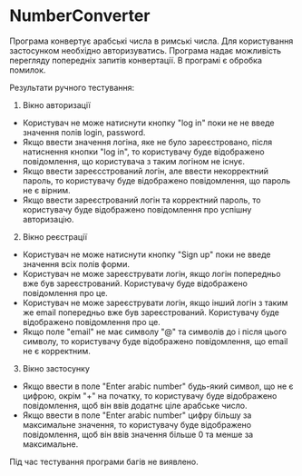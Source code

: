 # NumberConverter
Програма конвертує арабські числа в римські числа.
Для користування застосунком необхідно авторизуватись. Програма надає можливість перегляду попередніх запитів конвертації.
В програмі є обробка помилок. 

Результати ручного тестування:
1. Вікно авторизації
* Користувач не може натиснути кнопку "log in" поки не не введе значення полів login, password.
* Якщо ввести значення логіна, яке не було зареєстровано, після натиснення кнопки "log in", то користувачу буде відображено повідомлення, що користувача з таким логіном не існує.
* Якщо ввести зареєсстрований логін, але ввести некорректний пароль, то користувачу буде відображено повідомлення, що пароль не є вірним.
* Якщо ввести зареєстрований логін та корректний пароль, то користувачу буде відображено повідомлення про успішну авторизацію.
2. Вікно реєстрації
* Користувач не може натиснути кнопку "Sign up" поки не введе значення всіх полів форми.
* Користувач не може зареєструвати логін, якщо логін попередньо вже був зареєстрований. Користувачу буде відображено повідомлення про це.
* Користувач не може зареєструвати логін, якщо інший логін з таким же email попередньо вже був зареєстрований. Користувачу буде відображено повідомлення про це.
* Якщо поле "email" не має символу "@" та символів до і після цього символу, то користувачу буде відображено повідомлення, що email не є корректним.
3. Вікно застосунку
* Якщо ввести в поле "Enter arabic number" будь-який символ, що не є цифрою, окрім "+" на початку, то користувачу буде відображено повідомлення, щоб він ввів додатнє ціле арабське число.
* Якщо ввести в поле "Enter arabic number" цифру більшу за максимальне значення, то користувачу буде відображено повідомлення, щоб він ввів значення більше 0 та менше за максимальне.

Під час тестування програми багів не виявлено.